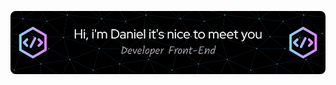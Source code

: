 
<div align="center">

![Header](github-header.png)
</div>

 <!-- <h1 align="center">
  Hi, i'm Daniel it's nice to meet you
  <img src="https://media.giphy.com/media/hvRJCLFzcasrR4ia7z/giphy.gif" width="28">
  
</h1> -->


	

<!--
**DanielFigueroaDuran/DanielFigueroaDuran** is a ✨ _special_ ✨ repository because its `README.md` (this file) appears on your GitHub profile.

Here are some ideas to get you started:

- 🔭 I’m currently working on ...
- 🌱 I’m currently learning ...
- 👯 I’m looking to collaborate on ...
- 🤔 I’m looking for help with ...
- 💬 Ask me about ...
- 📫 How to reach me: ...
- 😄 Pronouns: ...
- ⚡ Fun fact: ...
-->

